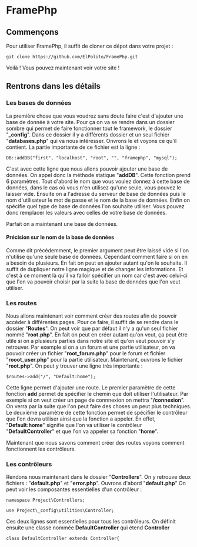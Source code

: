 # FramePhp

## Commençons
Pour utiliser FramePhp, il suffit de cloner ce dépot dans votre projet :
```
git clone https://github.com/ElPolito/FramePhp.git
```
Voilà ! Vous pouvez maintenant voir votre site !

## Rentrons dans les détails
### Les bases de données
La première chose que vous voudrez sans doute faire c'est d'ajouter une base de donnée à votre site.
Pour ça on va se rendre dans un dossier sombre qui permet de faire fonctionner tout le framework, le dossier "**_config**".
Dans ce dossier il y a différents dossier et un seul fichier "**databases.php**" qui va nous intéresser. Onvrons le et voyons ce qu'il contient.
La partie importante de ce fichier est la ligne :
```
DB::addDB("first", "localhost", "root", "", "framephp", "mysql");
```
C'est avec cette ligne que nous allons pouvoir ajouter une base de données. On appel donc la méthode statique "**addDB**".
Cette fonction prend 6 paramètres. Tout d'abord le nom que vous voulez donnez à cette base de données, dans le cas où vous n'en utilisez qu'une seule, vous pouvez le laisser vide.
Ensuite on a l'adresse du serveur de base de données puis le nom d'utilisateur le mot de passe et le nom de la base de données. Enfin on spécifie quel type de base de données l'on souhaite utiliser.
Vous pouvez donc remplacer les valeurs avec celles de votre base de données.

Parfait on a maintenant une base de données.

#### Précision sur le nom de la base de données
Comme dit précédemment, le premier argument peut être laissé vide si l'on n'utilise qu'une seule base de données. Cependant comment faire si on en a besoin de plusieurs.
En fait on peut en ajouter autant qu'on le souhaite. Il suffit de dupliquer notre ligne magique et de changer les informations.
Et c'est à ce moment là qu'il va falloir spécifier un nom car c'est avec celui-ci que l'on va pouvoir choisir par la suite la base de données que l'on veut utiliser.

### Les routes
Nous allons maintenant voir comment créer des routes afin de pouvoir accéder à différentes pages.
Pour ce faire, il suffit de se rendre dans le dossier "**Routes**". On peut voir que par défaut il n'y a qu'un seul fichier nommé "**root.php**".
En fait on peut en créer autant qu'on veut, ça peut être utile si on a plusieurs parties dans notre site et qu'on veut pouvoir s'y retrouver.
Par exemple si on a un forum et une partie utilisateur, on va pouvoir créer un fichier "**root_forum.php**" pour le forum et fichier "**rooot_user.php**" pour la partie utilisateur.
Maintenant, ouvrons le fichier "**root.php**". On peut y trouver une ligne très importante :
```
$routes->add("/", "Default:home");
```
Cette ligne permet d'ajouter une route. Le premier paramètre de cette fonction **add** permet de spécifier le chemin que doit utiliser l'utilisateur.
Par exemple si on veut créer un page de connnexion on mettra "**/connexion**". On verra par la suite que l'on peut faire des choses un peut plus techniques.
Le deuxième paramètre de cette fonction permet de spécifier le contrôleur que l'on devra utiliser ainsi que la fonction a appeler.
En effet, "**Default:home**" signifie que l'on va utiliser le contrôleur "**DefaultController**" et que l'on va appeler sa fonction "**home**".

Maintenant que nous savons comment créer des routes voyons comment fonctionnent les contrôleurs.

### Les contrôleurs
Rendons nous maintenant dans le dossier "**Controllers**". On y retrouve deux fichiers : "**default.php**" et "**error.php**".
Ouvrons d'abord "**default.php**"
On peut voir les composantes essentielles d'un contrôleur :
```
namespace Project\Controllers;

use Project\_config\utilities\Controller;
```
Ces deux lignes sont essentielles pour tous les contrôleurs. 
On définit ensuite une classe nommée **DefaultController** qui étend **Controller**
```
class DefaultController extends Controller{
```
